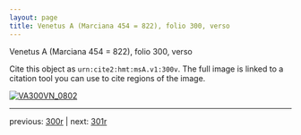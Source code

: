 ```yaml
---
layout: page
title: Venetus A (Marciana 454 = 822), folio 300, verso
---
```


Venetus A (Marciana 454 = 822), folio 300, verso

Cite this object as `urn:cite2:hmt:msA.v1:300v`.  The full image is linked to a citation tool you can use to cite regions of the image.

[![VA300VN_0802](http://www.homermultitext.org/iipsrv?IIIF=/project/homer/pyramidal/deepzoom/hmt/vaimg/2017a/VA300VN_0802.tif/full/800,/0/default.jpg)](http://www.homermultitext.org/ict2/?urn=urn:cite2:hmt:vaimg.2017a:VA300VN_0802) 

---

previous:  [300r](../300r/) | next: [301r](../301r/)